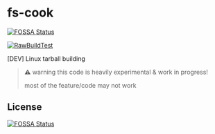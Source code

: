 # fs-cook
[![FOSSA Status](https://app.fossa.com/api/projects/git%2Bgithub.com%2FRandomCoderOrg%2Ffs-cook.svg?type=shield)](https://app.fossa.com/projects/git%2Bgithub.com%2FRandomCoderOrg%2Ffs-cook?ref=badge_shield)

[![RawBuildTest](https://github.com/RandomCoderOrg/fs-cook/actions/workflows/build-raw.yml/badge.svg)](https://github.com/RandomCoderOrg/fs-cook/actions/workflows/build-raw.yml)

[DEV] Linux tarball building
> ⚠️ warning this code is heavily experimental & work in progress!
>
> most of the feature/code may not work

## License
[![FOSSA Status](https://app.fossa.com/api/projects/git%2Bgithub.com%2FRandomCoderOrg%2Ffs-cook.svg?type=large)](https://app.fossa.com/projects/git%2Bgithub.com%2FRandomCoderOrg%2Ffs-cook?ref=badge_large)
